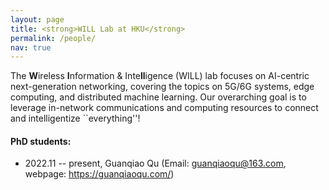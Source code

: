 ```yaml
---
layout: page
title: <strong>WILL Lab at HKU</strong>
permalink: /people/
nav: true
---
```


The <strong>W</strong>ireless <strong>I</strong>nformation & Inte<strong>ll</strong>igence (WILL) lab focuses on AI-centric next-generation networking, covering the topics on 5G/6G systems, edge computing, and distributed machine learning. Our overarching goal is to leverage in-network communications and computing resources to connect and intelligentize ``everything''!

#### PhD students:

- 2022.11 -- present, Guanqiao Qu (Email: guanqiaoqu@163.com, webpage: https://guanqiaoqu.com/)

